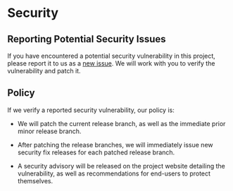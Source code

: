 # Security

## Reporting Potential Security Issues

If you have encountered a potential security vulnerability in this project,
please report it to us as a [new issue](https://github.com/alexis-gss/laravel-unit-tests/issues/new/choose). We will work with you to
verify the vulnerability and patch it.

## Policy

If we verify a reported security vulnerability, our policy is:

- We will patch the current release branch, as well as the immediate prior minor
  release branch.

- After patching the release branches, we will immediately issue new security
  fix releases for each patched release branch.

- A security advisory will be released on the project website detailing the
  vulnerability, as well as recommendations for end-users to protect themselves.
